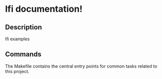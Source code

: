# lfi documentation!

## Description

lfi examples

## Commands

The Makefile contains the central entry points for common tasks related to this project.

